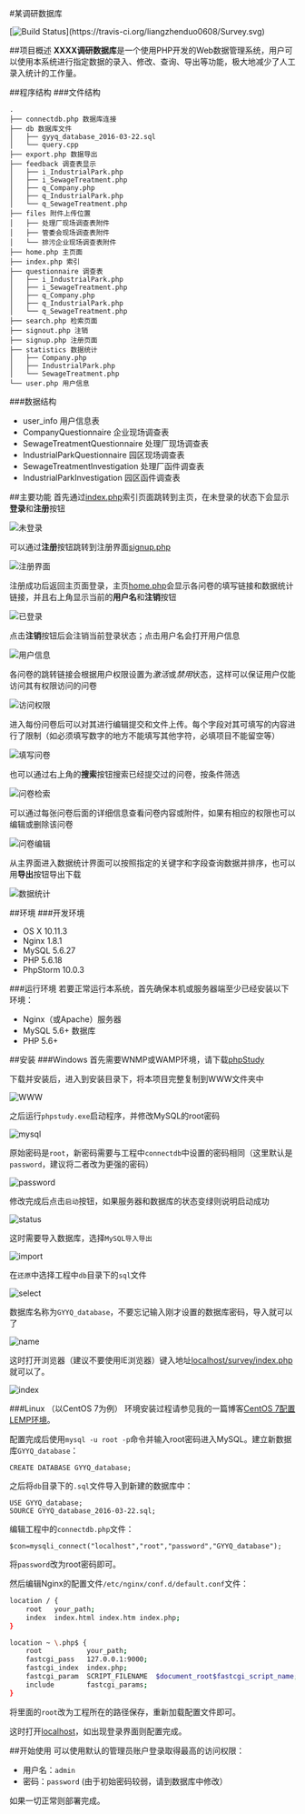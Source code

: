 #某调研数据库

[![Build Status](https://travis-ci.org/liangzhenduo0608/Survey.svg?)](https://travis-ci.org/liangzhenduo0608/Survey.svg)

##项目概述
**XXXX调研数据库**是一个使用PHP开发的Web数据管理系统，用户可以使用本系统进行指定数据的录入、修改、查询、导出等功能，极大地减少了人工录入统计的工作量。

##程序结构
###文件结构
```
.
├── connectdb.php 数据库连接
├── db 数据库文件
│   ├── gyyq_database_2016-03-22.sql
│   └── query.cpp
├── export.php 数据导出
├── feedback 调查表显示
│   ├── i_IndustrialPark.php
│   ├── i_SewageTreatment.php
│   ├── q_Company.php
│   ├── q_IndustrialPark.php
│   └── q_SewageTreatment.php
├── files 附件上传位置
│   ├── 处理厂现场调查表附件
│   ├── 管委会现场调查表附件
│   └── 排污企业现场调查表附件
├── home.php 主页面
├── index.php 索引
├── questionnaire 调查表
│   ├── i_IndustrialPark.php
│   ├── i_SewageTreatment.php
│   ├── q_Company.php
│   ├── q_IndustrialPark.php
│   └── q_SewageTreatment.php
├── search.php 检索页面
├── signout.php 注销
├── signup.php 注册页面
├── statistics 数据统计
│   ├── Company.php
│   ├── IndustrialPark.php
│   └── SewageTreatment.php
└── user.php 用户信息
```

###数据结构
+ user_info 用户信息表
+ CompanyQuestionnaire 企业现场调查表
+ SewageTreatmentQuestionnaire 处理厂现场调查表
+ IndustrialParkQuestionnaire 园区现场调查表
+ SewageTreatmentInvestigation 处理厂函件调查表
+ IndustrialParkInvestigation 园区函件调查表

##主要功能
首先通过[index.php](index.php)索引页面跳转到主页，在未登录的状态下会显示**登录**和**注册**按钮

![未登录](./doc/home.png)

可以通过**注册**按钮跳转到注册界面[signup.php](signup.php)

![注册界面](./doc/signup.png)

注册成功后返回主页面登录，主页[home.php](home.php)会显示各问卷的填写链接和数据统计链接，并且右上角显示当前的**用户名**和**注销**按钮

![已登录](./doc/home'.png)

点击**注销**按钮后会注销当前登录状态；点击用户名会打开用户信息

![用户信息](./doc/user.png)

各问卷的跳转链接会根据用户权限设置为*激活*或*禁用*状态，这样可以保证用户仅能访问其有权限访问的问卷

![访问权限](./doc/access.png)

进入每份问卷后可以对其进行编辑提交和文件上传。每个字段对其可填写的内容进行了限制（如必须填写数字的地方不能填写其他字符，必填项目不能留空等）

![填写问卷](./doc/survey.png)

也可以通过右上角的**搜索**按钮搜索已经提交过的问卷，按条件筛选

![问卷检索](./doc/search.png)

可以通过每张问卷后面的详细信息查看问卷内容或附件，如果有相应的权限也可以编辑或删除该问卷

![问卷编辑](./doc/edit.png)

从主界面进入数据统计界面可以按照指定的关键字和字段查询数据并排序，也可以用**导出**按钮导出下载

![数据统计](./doc/stat.png)

##环境
###开发环境

+ OS X 10.11.3
+ Nginx 1.8.1
+ MySQL 5.6.27
+ PHP 5.6.18
+ PhpStorm 10.0.3

###运行环境
若要正常运行本系统，首先确保本机或服务器端至少已经安装以下环境：

+ Nginx（或Apache）服务器
+ MySQL 5.6+ 数据库
+ PHP 5.6+

##安装
###Windows
首先需要WNMP或WAMP环境，请下载[phpStudy](http://www.phpstudy.net/phpstudy/phpStudy.zip)

下载并安装后，进入到安装目录下，将本项目完整复制到WWW文件夹中

![WWW](./doc/WWW.png)

之后运行`phpstudy.exe`启动程序，并修改MySQL的root密码

![mysql](./doc/mysql.png)

原始密码是`root`，新密码需要与工程中`connectdb`中设置的密码相同（这里默认是`password`，建议将二者改为更强的密码）

![password](./doc/password.png)

修改完成后点击`启动`按钮，如果服务器和数据库的状态变绿则说明启动成功

![status](./doc/status.png)

这时需要导入数据库，选择`MySQL导入导出`

![import](./doc/import.png)

在`还原`中选择工程中`db`目录下的`sql`文件

![select](./doc/select.png)

数据库名称为`GYYQ_database`，不要忘记输入刚才设置的数据库密码，导入就可以了

![name](./doc/name.png)

这时打开浏览器（建议不要使用IE浏览器）键入地址[localhost/survey/index.php](localhost/survey/index.php)就可以了。

![index](./doc/index.png)


###Linux （以CentOS 7为例）
环境安装过程请参见我的一篇博客[CentOS 7配置LEMP环境](https://www.shintaku.cc/2016/03/21/centos-lemp/)。

配置完成后使用`mysql -u root -p`命令并输入root密码进入MySQL。建立新数据库`GYYQ_database`：

	CREATE DATABASE GYYQ_database;	
	
之后将`db`目录下的`.sql`文件导入到新建的数据库中：

	USE GYYQ_database;
	SOURCE GYYQ_database_2016-03-22.sql;
	
编辑工程中的`connectdb.php`文件：

```
$con=mysqli_connect("localhost","root","password","GYYQ_database");
```

将`password`改为root密码即可。
	
然后编辑Nginx的配置文件`/etc/nginx/conf.d/default.conf`文件：

```bash
location / {  
    root   your_path;  
    index  index.html index.htm index.php;  
}  
```

```bash
location ~ \.php$ {  
    root           your_path;  
    fastcgi_pass   127.0.0.1:9000;  
    fastcgi_index  index.php;  
    fastcgi_param  SCRIPT_FILENAME  $document_root$fastcgi_script_name;  
    include        fastcgi_params;  
}  
```

将里面的`root`改为工程所在的路径保存，重新加载配置文件即可。

这时打开[localhost](http://localhost:80/)，如出现登录界面则配置完成。

##开始使用
可以使用默认的管理员账户登录取得最高的访问权限：

+ 用户名：`admin`
+ 密码：`password` (由于初始密码较弱，请到数据库中修改）

如果一切正常则部署完成。